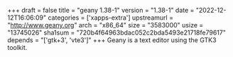 +++
draft = false
title = "geany 1.38-1"
version = "1.38-1"
date = "2022-12-12T16:06:09"
categories = ['xapps-extra']
upstreamurl = "http://www.geany.org"
arch = "x86_64"
size = "3583000"
usize = "13745026"
sha1sum = "720b4f64963bdac052c2bda5493e21718fe79617"
depends = "['gtk+3', 'vte3']"
+++
Geany is a text editor using the GTK3 toolkit.